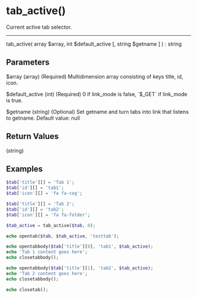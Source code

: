 # tab_active()

Current active tab selector.

---

tab_active( array $array, int $default_active [, string $getname ] ) : string

## Parameters

$array (array) (Required) Multidimension array consisting of keys title, id, icon.

$default_active (int) (Required) 0 if link_mode is false, `$_GET` if link_mode is true.

$getname (string) (Optional) Set getname and turn tabs into link that listens to getname. Default value: null

## Return Values

(string)

## Examples

```php
$tab['title'][] = 'Tab 1';
$tab['id'][] = 'tab1';
$tab['icon'][] = 'fa fa-cog';

$tab['title'][] = 'Tab 2';
$tab['id'][] = 'tab2';
$tab['icon'][] = 'fa fa-folder';

$tab_active = tab_active($tab, 0);

echo opentab($tab, $tab_active, 'testtab');

echo opentabbody($tab['title'][0], 'tab1', $tab_active);
echo 'Tab 1 content goes here';
echo closetabbody();

echo opentabbody($tab['title'][1], 'tab2', $tab_active);
echo 'Tab 2 content goes here';
echo closetabbody();

echo closetab();
```
